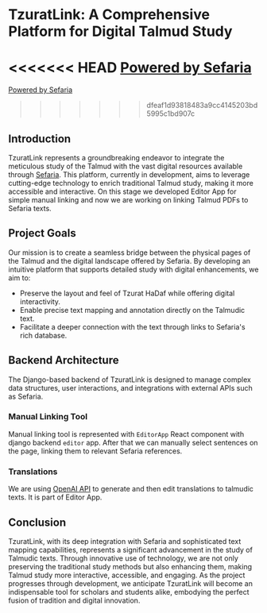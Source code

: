 # TzuratLink: A Comprehensive Platform for Digital Talmud Study

<<<<<<< HEAD
[Powered by Sefaria](https://camo.githubusercontent.com/ab55fa936da3be90f34d670ef264e00526430ccadec2316e5fe18826f98dcdbe/68747470733a2f2f7777772e736566617269612e6f72672f7374617469632f696d672f706f77657265642d62792d736566617269612d62616467652e706e673f6d "bage")
=======
[Powered by Sefaria](https://camo.githubusercontent.com/ab55fa936da3be90f34d670ef264e00526430ccadec2316e5fe18826f98dcdbe/68747470733a2f2f7777772e736566617269612e6f72672f7374617469632f696d672f706f77657265642d62792d736566617269612d62616467652e706e673f6d)
>>>>>>> dfeaf1d93818483a9cc4145203bd5995c1bd907c

## Introduction

TzuratLink represents a groundbreaking endeavor to integrate the meticulous study of the Talmud with the vast digital resources available through [Sefaria](https://sefaria.org). This platform, currently in development, aims to leverage cutting-edge technology to enrich traditional Talmud study, making it more accessible and interactive. On this stage we developed Editor App for simple manual linking and now we are working on linking Talmud PDFs to Sefaria texts.

## Project Goals

Our mission is to create a seamless bridge between the physical pages of the Talmud and the digital landscape offered by Sefaria. By developing an intuitive platform that supports detailed study with digital enhancements, we aim to:

- Preserve the layout and feel of Tzurat HaDaf while offering digital interactivity.
- Enable precise text mapping and annotation directly on the Talmudic text.
- Facilitate a deeper connection with the text through links to Sefaria's rich database.

## Backend Architecture

The Django-based backend of TzuratLink is designed to manage complex data structures, user interactions, and integrations with external APIs such as Sefaria.

### Manual Linking Tool
Manual linking tool is represented with ```EditorApp``` React component with django backend ```editor``` app. 
After that we can manually select sentences on the page, linking them to relevant Sefaria references.

### Translations
We are using [OpenAI API](https://platform.openai.com/docs/overview) to generate and then edit translations to talmudic texts. It is part of Editor App.

## Conclusion

TzuratLink, with its deep integration with Sefaria and sophisticated text mapping capabilities, represents a significant advancement in the study of Talmudic texts. Through innovative use of technology, we are not only preserving the traditional study methods but also enhancing them, making Talmud study more interactive, accessible, and engaging. As the project progresses through development, we anticipate TzuratLink will become an indispensable tool for scholars and students alike, embodying the perfect fusion of tradition and digital innovation.
